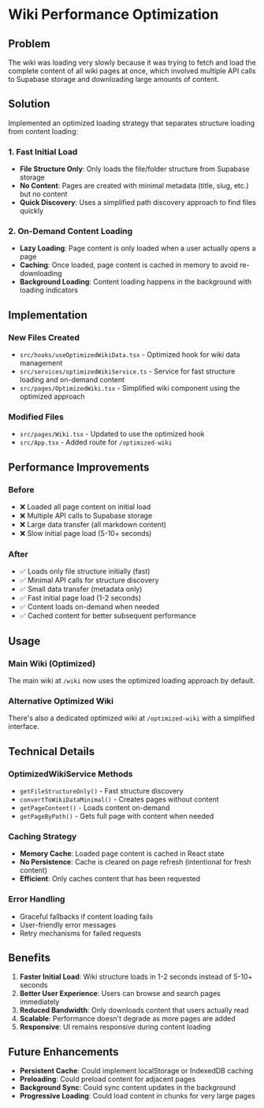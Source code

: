# Wiki Performance Optimization

## Problem
The wiki was loading very slowly because it was trying to fetch and load the complete content of all wiki pages at once, which involved multiple API calls to Supabase storage and downloading large amounts of content.

## Solution
Implemented an optimized loading strategy that separates structure loading from content loading:

### 1. Fast Initial Load
- **File Structure Only**: Only loads the file/folder structure from Supabase storage
- **No Content**: Pages are created with minimal metadata (title, slug, etc.) but no content
- **Quick Discovery**: Uses a simplified path discovery approach to find files quickly

### 2. On-Demand Content Loading
- **Lazy Loading**: Page content is only loaded when a user actually opens a page
- **Caching**: Once loaded, page content is cached in memory to avoid re-downloading
- **Background Loading**: Content loading happens in the background with loading indicators

## Implementation

### New Files Created
- `src/hooks/useOptimizedWikiData.tsx` - Optimized hook for wiki data management
- `src/services/optimizedWikiService.ts` - Service for fast structure loading and on-demand content
- `src/pages/OptimizedWiki.tsx` - Simplified wiki component using the optimized approach

### Modified Files
- `src/pages/Wiki.tsx` - Updated to use the optimized hook
- `src/App.tsx` - Added route for `/optimized-wiki`

## Performance Improvements

### Before
- ❌ Loaded all page content on initial load
- ❌ Multiple API calls to Supabase storage
- ❌ Large data transfer (all markdown content)
- ❌ Slow initial page load (5-10+ seconds)

### After
- ✅ Loads only file structure initially (fast)
- ✅ Minimal API calls for structure discovery
- ✅ Small data transfer (metadata only)
- ✅ Fast initial page load (1-2 seconds)
- ✅ Content loads on-demand when needed
- ✅ Cached content for better subsequent performance

## Usage

### Main Wiki (Optimized)
The main wiki at `/wiki` now uses the optimized loading approach by default.

### Alternative Optimized Wiki
There's also a dedicated optimized wiki at `/optimized-wiki` with a simplified interface.

## Technical Details

### OptimizedWikiService Methods
- `getFileStructureOnly()` - Fast structure discovery
- `convertToWikiDataMinimal()` - Creates pages without content
- `getPageContent()` - Loads content on-demand
- `getPageByPath()` - Gets full page with content when needed

### Caching Strategy
- **Memory Cache**: Loaded page content is cached in React state
- **No Persistence**: Cache is cleared on page refresh (intentional for fresh content)
- **Efficient**: Only caches content that has been requested

### Error Handling
- Graceful fallbacks if content loading fails
- User-friendly error messages
- Retry mechanisms for failed requests

## Benefits

1. **Faster Initial Load**: Wiki structure loads in 1-2 seconds instead of 5-10+ seconds
2. **Better User Experience**: Users can browse and search pages immediately
3. **Reduced Bandwidth**: Only downloads content that users actually read
4. **Scalable**: Performance doesn't degrade as more pages are added
5. **Responsive**: UI remains responsive during content loading

## Future Enhancements

- **Persistent Cache**: Could implement localStorage or IndexedDB caching
- **Preloading**: Could preload content for adjacent pages
- **Background Sync**: Could sync content updates in the background
- **Progressive Loading**: Could load content in chunks for very large pages 